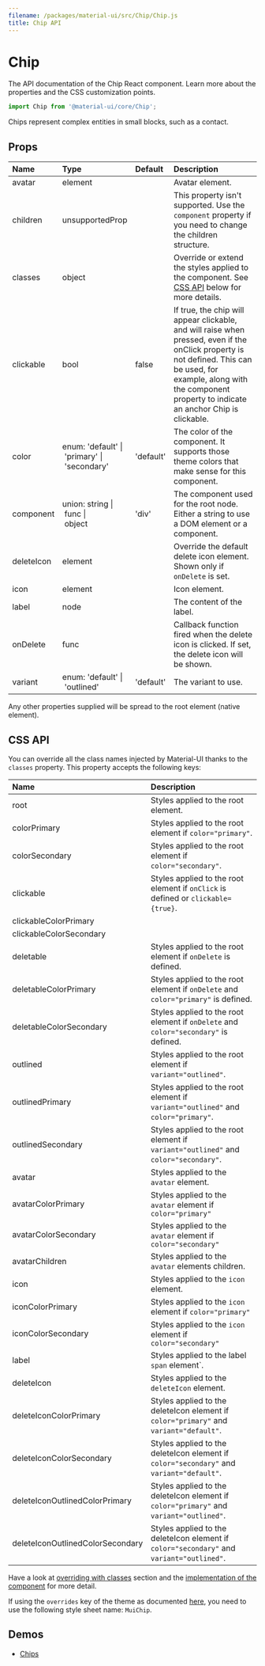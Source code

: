 ```yaml
---
filename: /packages/material-ui/src/Chip/Chip.js
title: Chip API
---
```


<!--- This documentation is automatically generated, do not try to edit it. -->

# Chip

<p class="description">The API documentation of the Chip React component. Learn more about the properties and the CSS customization points.</p>

```js
import Chip from '@material-ui/core/Chip';
```

Chips represent complex entities in small blocks, such as a contact.

## Props

| Name | Type | Default | Description |
|:-----|:-----|:--------|:------------|
| <span class="prop-name">avatar</span> | <span class="prop-type">element |   | Avatar element. |
| <span class="prop-name">children</span> | <span class="prop-type">unsupportedProp |   | This property isn't supported. Use the `component` property if you need to change the children structure. |
| <span class="prop-name">classes</span> | <span class="prop-type">object |   | Override or extend the styles applied to the component. See [CSS API](#css-api) below for more details. |
| <span class="prop-name">clickable</span> | <span class="prop-type">bool | <span class="prop-default">false</span> | If true, the chip will appear clickable, and will raise when pressed, even if the onClick property is not defined. This can be used, for example, along with the component property to indicate an anchor Chip is clickable. |
| <span class="prop-name">color</span> | <span class="prop-type">enum:&nbsp;'default'&nbsp;&#124;<br>&nbsp;'primary'&nbsp;&#124;<br>&nbsp;'secondary'<br> | <span class="prop-default">'default'</span> | The color of the component. It supports those theme colors that make sense for this component. |
| <span class="prop-name">component</span> | <span class="prop-type">union:&nbsp;string&nbsp;&#124;<br>&nbsp;func&nbsp;&#124;<br>&nbsp;object<br> | <span class="prop-default">'div'</span> | The component used for the root node. Either a string to use a DOM element or a component. |
| <span class="prop-name">deleteIcon</span> | <span class="prop-type">element |   | Override the default delete icon element. Shown only if `onDelete` is set. |
| <span class="prop-name">icon</span> | <span class="prop-type">element |   | Icon element. |
| <span class="prop-name">label</span> | <span class="prop-type">node |   | The content of the label. |
| <span class="prop-name">onDelete</span> | <span class="prop-type">func |   | Callback function fired when the delete icon is clicked. If set, the delete icon will be shown. |
| <span class="prop-name">variant</span> | <span class="prop-type">enum:&nbsp;'default'&nbsp;&#124;<br>&nbsp;'outlined'<br> | <span class="prop-default">'default'</span> | The variant to use. |

Any other properties supplied will be spread to the root element (native element).

## CSS API

You can override all the class names injected by Material-UI thanks to the `classes` property.
This property accepts the following keys:


| Name | Description |
|:-----|:------------|
| <span class="prop-name">root</span> | Styles applied to the root element.
| <span class="prop-name">colorPrimary</span> | Styles applied to the root element if `color="primary"`.
| <span class="prop-name">colorSecondary</span> | Styles applied to the root element if `color="secondary"`.
| <span class="prop-name">clickable</span> | Styles applied to the root element if `onClick` is defined or `clickable={true}`.
| <span class="prop-name">clickableColorPrimary</span> | 
| <span class="prop-name">clickableColorSecondary</span> | 
| <span class="prop-name">deletable</span> | Styles applied to the root element if `onDelete` is defined.
| <span class="prop-name">deletableColorPrimary</span> | Styles applied to the root element if `onDelete` and `color="primary"` is defined.
| <span class="prop-name">deletableColorSecondary</span> | Styles applied to the root element if `onDelete` and `color="secondary"` is defined.
| <span class="prop-name">outlined</span> | Styles applied to the root element if `variant="outlined"`.
| <span class="prop-name">outlinedPrimary</span> | Styles applied to the root element if `variant="outlined"` and `color="primary"`.
| <span class="prop-name">outlinedSecondary</span> | Styles applied to the root element if `variant="outlined"` and `color="secondary"`.
| <span class="prop-name">avatar</span> | Styles applied to the `avatar` element.
| <span class="prop-name">avatarColorPrimary</span> | Styles applied to the `avatar` element if `color="primary"`
| <span class="prop-name">avatarColorSecondary</span> | Styles applied to the `avatar` element if `color="secondary"`
| <span class="prop-name">avatarChildren</span> | Styles applied to the `avatar` elements children.
| <span class="prop-name">icon</span> | Styles applied to the `icon` element.
| <span class="prop-name">iconColorPrimary</span> | Styles applied to the `icon` element if `color="primary"`
| <span class="prop-name">iconColorSecondary</span> | Styles applied to the `icon` element if `color="secondary"`
| <span class="prop-name">label</span> | Styles applied to the label `span` element`.
| <span class="prop-name">deleteIcon</span> | Styles applied to the `deleteIcon` element.
| <span class="prop-name">deleteIconColorPrimary</span> | Styles applied to the deleteIcon element if `color="primary"` and `variant="default"`.
| <span class="prop-name">deleteIconColorSecondary</span> | Styles applied to the deleteIcon element if `color="secondary"` and `variant="default"`.
| <span class="prop-name">deleteIconOutlinedColorPrimary</span> | Styles applied to the deleteIcon element if `color="primary"` and `variant="outlined"`.
| <span class="prop-name">deleteIconOutlinedColorSecondary</span> | Styles applied to the deleteIcon element if `color="secondary"` and `variant="outlined"`.

Have a look at [overriding with classes](/customization/overrides#overriding-with-classes) section
and the [implementation of the component](https://github.com/mui-org/material-ui/tree/master/packages/material-ui/src/Chip/Chip.js)
for more detail.

If using the `overrides` key of the theme as documented
[here](/customization/themes#customizing-all-instances-of-a-component-type),
you need to use the following style sheet name: `MuiChip`.

## Demos

- [Chips](/demos/chips/)

